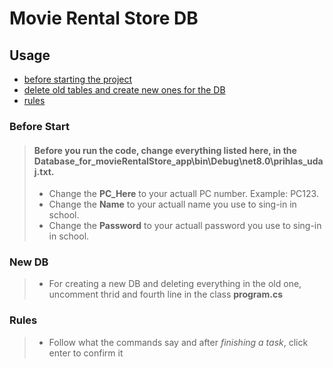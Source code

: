 
# Movie Rental Store DB

 ## Usage
 - [before starting the project](#start)
 - [delete old tables and create new ones for the DB](#New-DB)
 - [rules](#rules)


 ### <a name="start"></a>Before Start
> #### Before you run the code, change everything listed here, in the Database_for_movieRentalStore_app\bin\Debug\net8.0\prihlas_udaj.txt.
>    - Change the <strong>PC_Here</strong> to your actuall PC number. Example: PC123.
>    - Change the <strong>Name</strong> to your actuall name you use to sing-in in school.
>    - Change the <strong>Password</strong> to your actuall password you use to sing-in in school.


 ### <a name="New-DB"></a>New DB
> - For creating a new DB and deleting everything in the old one, uncomment thrid and fourth line in the class <strong>program.cs</strong>


 ### <a name="rules"></a>Rules
> - Follow what the commands say and after *finishing a task*, click enter to confirm it
